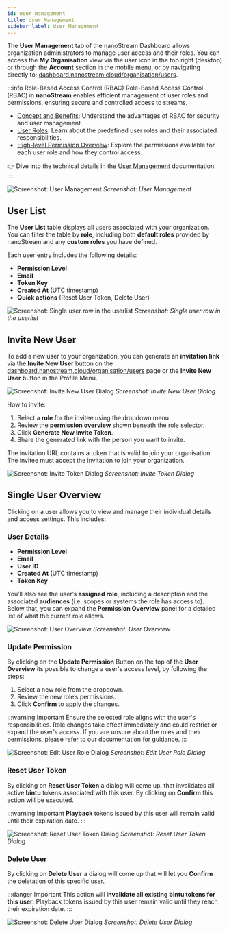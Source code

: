 ```yaml
---
id: user_management
title: User Management
sidebar_label: User Management
---
```


The **User Management** tab of the nanoStream Dashboard allows organization administrators to manage user access and their roles. You can access the **My Organisation** view via the user icon in the top right (desktop) or through the **Account** section in the mobile menu, or by navigating directly to: [dashboard.nanostream.cloud/organisation/users](https://dashboard.nanostream.cloud/organisation/users).

:::info Role-Based Access Control (RBAC)
Role-Based Access Control (RBAC) in **nanoStream** enables efficient management of user roles and permissions, ensuring secure and controlled access to streams.

- [Concept and Benefits](../cloud/user_roles#concept-and-benefits): Understand the advantages of RBAC for security and user management.
- [User Roles](../cloud/user_roles#user-roles-in-nanostream-cloud): Learn about the predefined user roles and their associated responsibilities.
- [High-level Permission Overview](../cloud/user_roles#high-level-permission-overview): Explore the permissions available for each user role and how they control access.

👉 Dive into the technical details in the [User Management](../cloud/user_roles) documentation.
:::


![Screenshot: User Management](../assets/dashboard/user-management.png)
*Screenshot: User Management*

## User List

The **User List** table displays all users associated with your organization.  
You can filter the table by **role**, including both **default roles** provided by nanoStream and any **custom roles** you have defined.

Each user entry includes the following details:

- **Permission Level**
- **Email**
- **Token Key**
- **Created At** (UTC timestamp)
- **Quick actions** (Reset User Token, Delete User)

![Screenshot: Single user row in the userlist](../assets/dashboard/user-row.png)
*Screenshot: Single user row in the userlist*

## Invite New User

To add a new user to your organization, you can generate an **invitation link** via the **Invite New User** button on the [dashboard.nanostream.cloud/organisation/users](https://dashboard.nanostream.cloud/organisation/users) page or the **Invite New User** button in the Profile Menu.

![Screenshot: Invite New User Dialog](../assets/dashboard/invite-new-user.png)
*Screenshot: Invite New User Dialog*

How to invite:

1. Select a **role** for the invitee using the dropdown menu.
2. Review the **permission overview** shown beneath the role selector.
3. Click **Generate New Invite Token**.
4. Share the generated link with the person you want to invite.

The invitation URL contains a token that is valid to join your organisation. The invitee must accept the invitation to join your organization.

![Screenshot: Invite Token Dialog](../assets/dashboard/invite-token.png)
*Screenshot: Invite Token Dialog*

## Single User Overview

Clicking on a user allows you to view and manage their individual details and access settings. This includes:

### User Details 
- **Permission Level**
- **Email**
- **User ID**
- **Created At** (UTC timestamp)
- **Token Key**

You’ll also see the user’s **assigned role**, including a description and the associated **audiences** (i.e. scopes or systems the role has access to).
Below that, you can expand the **Permission Overview** panel for a detailed list of what the current role allows.

![Screenshot: User Overview](../assets/dashboard/user-overview.png)
*Screenshot: User Overview*


### Update Permission

By clicking on the **Update Permission** Button on the top of the **User Overview** its possible to change a user's access level, by following the steps:

1. Select a new role from the dropdown.
2. Review the new role’s permissions.
3. Click **Confirm** to apply the changes.

:::warning Important
Ensure the selected role aligns with the user's responsibilities. Role changes take effect immediately and could restrict or expand the user's access. If you are unsure about the roles and their permissions, please refer to our documentation for guidance.
:::

![Screenshot: Edit User Role Dialog](../assets/dashboard/update-userrole.png)
*Screenshot: Edit User Role Dialog*


### Reset User Token

By clicking on **Reset User Token** a dialog will come up, that invalidates all active **bintu** tokens associated with this user. By clicking on **Confirm** this action will be executed.

:::warning Important
**Playback** tokens issued by this user will remain valid until their expiration date.
:::

![Screenshot: Reset User Token Dialog](../assets/dashboard/reset-token.png)
*Screenshot: Reset User Token Dialog*

### Delete User

By clicking on **Delete User** a dialog will come up that will let you **Confirm** the deletation of this specific user.

:::danger Important
This action will **invalidate all existing bintu tokens for this user**.
Playback tokens issued by this user remain valid until they reach their expiration date.
:::

![Screenshot: Delete User Dialog](../assets/dashboard/delete-user.png)
*Screenshot: Delete User Dialog*
